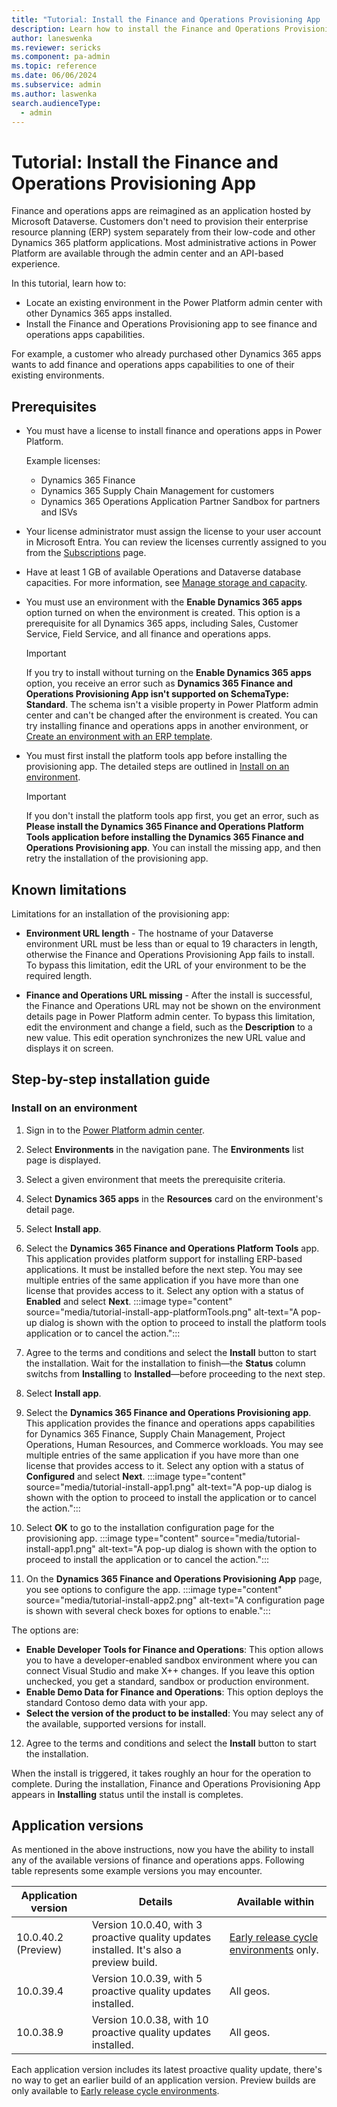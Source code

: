 ```yaml
---
title: "Tutorial: Install the Finance and Operations Provisioning App  | Microsoft Docs"
description: Learn how to install the Finance and Operations Provisioning App onto an existing Power Platform environment.
author: laneswenka
ms.reviewer: sericks
ms.component: pa-admin
ms.topic: reference
ms.date: 06/06/2024
ms.subservice: admin
ms.author: laswenka
search.audienceType: 
  - admin
---
```


# Tutorial: Install the Finance and Operations Provisioning App 

Finance and operations apps are reimagined as an application hosted by Microsoft Dataverse. Customers don't need to provision their enterprise resource planning (ERP) system separately from their low-code and other Dynamics 365 platform applications. Most administrative actions in Power Platform are available through the admin center and an API-based experience.

In this tutorial, learn how to:

- Locate an existing environment in the Power Platform admin center with other Dynamics 365 apps installed.
- Install the Finance and Operations Provisioning app to see finance and operations apps capabilities.

For example, a customer who already purchased other Dynamics 365 apps wants to add finance and operations apps capabilities to one of their existing environments.

## Prerequisites

- You must have a license to install finance and operations apps in Power Platform.

  Example licenses:

  - Dynamics 365 Finance
  - Dynamics 365 Supply Chain Management for customers
  - Dynamics 365 Operations Application Partner Sandbox for partners and ISVs

- Your license administrator must assign the license to your user account in Microsoft Entra. You can review the licenses currently assigned to you from the [Subscriptions](https://portal.office.com/account/?ref=MeControl#subscriptions) page.

- Have at least 1 GB of available Operations and Dataverse database capacities. For more information, see [Manage storage and capacity](../finance-operations-storage-capacity.md).

- You must use an environment with the **Enable Dynamics 365 apps** option turned on when the environment is created. This option is a prerequisite for all Dynamics 365 apps, including Sales, Customer Service, Field Service, and all finance and operations apps.

   > [!IMPORTANT]
   > If you try to install without turning on the **Enable Dynamics 365 apps** option, you receive an error such as **Dynamics 365 Finance and Operations Provisioning App isn't supported on SchemaType: Standard**. The schema isn't a visible property in Power Platform admin center and can't be changed after the environment is created. You can try installing finance and operations apps in another environment, or [Create an environment with an ERP template](./tutorial-deploy-new-environment-with-ERP-template.md).

- You must first install the platform tools app before installing the provisioning app. The detailed steps are outlined in [Install on an environment](#install-on-an-environment).

   > [!IMPORTANT]
   > If you don't install the platform tools app first, you get an error, such as **Please install the Dynamics 365 Finance and Operations Platform Tools application before installing the Dynamics 365 Finance and Operations Provisioning app**. You can install the missing app, and then retry the installation of the provisioning app.

## Known limitations

Limitations for an installation of the provisioning app:  

- **Environment URL length** - The hostname of your Dataverse environment URL must be less than or equal to 19 characters in length, otherwise the Finance and Operations Provisioning App fails to install. To bypass this limitation, edit the URL of your environment to be the required length.

- **Finance and Operations URL missing** - After the install is successful, the Finance and Operations URL may not be shown on the environment details page in Power Platform admin center. To bypass this limitation, edit the environment and change a field, such as the **Description** to a new value. This edit operation synchronizes the new URL value and displays it on screen.

## Step-by-step installation guide

### Install on an environment

1. Sign in to the [Power Platform admin center](https://admin.powerplatform.microsoft.com).
2. Select **Environments** in the navigation pane. The **Environments** list page is displayed.
3. Select a given environment that meets the prerequisite criteria.
4. Select **Dynamics 365 apps** in the **Resources** card on the environment's detail page.
5. Select **Install app**.
6. Select the **Dynamics 365 Finance and Operations Platform Tools** app. This application provides platform support for installing ERP-based applications. It must be installed before the next step. You may see multiple entries of the same application if you have more than one license that provides access to it. Select any option with a status of **Enabled** and select **Next**.
   :::image type="content" source="media/tutorial-install-app-platformTools.png" alt-text="A pop-up dialog is shown with the option to proceed to install the platform tools application or to cancel the action.":::
7. Agree to the terms and conditions and select the **Install** button to start the installation. Wait for the installation to finish&mdash;the **Status** column switchs from **Installing** to **Installed**&mdash;before proceeding to the next step.
8. Select **Install app**.
9. Select the **Dynamics 365 Finance and Operations Provisioning app**. This application provides the finance and operations apps capabilities for Dynamics 365 Finance, Supply Chain Management, Project Operations, Human Resources, and Commerce workloads. You may see multiple entries of the same application if you have more than one license that provides access to it. Select any option with a status of **Configured** and select **Next**.
   :::image type="content" source="media/tutorial-install-app1.png" alt-text="A pop-up dialog is shown with the option to proceed to install the application or to cancel the action.":::
10. Select **OK** to go to the installation configuration page for the provisioning app.
    :::image type="content" source="media/tutorial-install-app1.png" alt-text="A pop-up dialog is shown with the option to proceed to install the application or to cancel the action.":::

11. On the **Dynamics 365 Finance and Operations Provisioning App** page, you see options to configure the app.
   :::image type="content" source="media/tutorial-install-app2.png" alt-text="A configuration page is shown with several check boxes for options to enable.":::

   The options are:

   - **Enable Developer Tools for Finance and Operations**:  This option allows you to have a developer-enabled sandbox environment where you can connect Visual Studio and make X++ changes. If you leave this option unchecked, you get a standard, sandbox or production environment.
   - **Enable Demo Data for Finance and Operations**: This option deploys the standard Contoso demo data with your app.
   - **Select the version of the product to be installed**: You may select any of the available, supported versions for install.

12. Agree to the terms and conditions and select the **Install** button to start the installation.

When the install is triggered, it takes roughly an hour for the operation to complete. During the installation, Finance and Operations Provisioning App appears in **Installing** status until the install is completes.

## Application versions

As mentioned in the above instructions, now you have the ability to install any of the available versions of finance and operations apps. Following table represents some example versions you may encounter.

| Application version | Details | Available within |
|---------------------|-------------|------------------|
| 10.0.40.2 (Preview) | Version 10.0.40, with 3 proactive quality updates installed. It's also a preview build. | [Early release cycle environments](/power-platform/admin/early-release) only. |
| 10.0.39.4           | Version 10.0.39, with 5 proactive quality updates installed. | All geos. |
| 10.0.38.9           | Version 10.0.38, with 10 proactive quality updates installed. | All geos. |

Each application version includes its latest proactive quality update, there's no way to get an earlier build of an application version. Preview builds are only available to [Early release cycle environments](/power-platform/admin/early-release).
